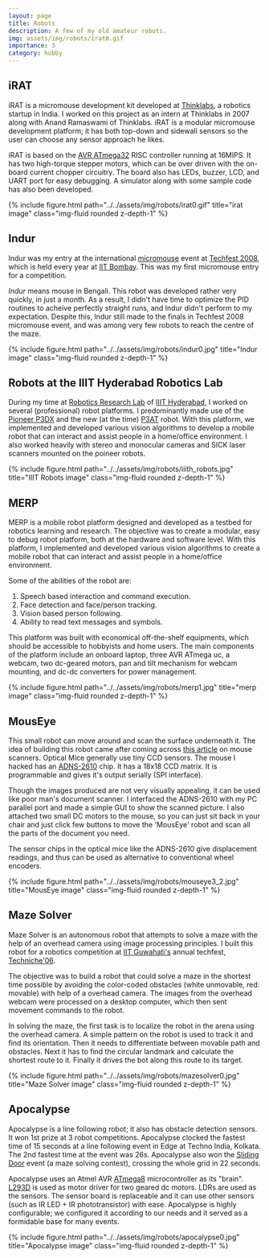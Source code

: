 ```yaml
---
layout: page
title: Robots
description: A few of my old amateur robots.
img: assets/img/robots/irat0.gif
importance: 3
category: hobby
---
```


## iRAT

<div class="row justify-content-sm-center">
    <div class="col-sm-8 mt-3 mt-md-0">
    	<p>
        iRAT is a micromouse development kit developed at <a href="https://www.crunchbase.com/organization/thinklabs-in/">Thinklabs</a>, a robotics startup in India. I worked on this project as an intern at Thinklabs in 2007 along with Anand Ramaswami of Thinklabs. iRAT is a modular micromouse development platform; it has both top-down and sidewall sensors so the user can choose any sensor approach he likes.
    	</p>
    	<p> iRAT is based on the <a href="http://www.atmel.com/dyn/products/product_card.asp?part_id=2014">AVR ATmega32</a> RISC controller running at 16MIPS. It has two high-torque stepper motors, which can be over driven with the on-board current chopper circuitry. The board also has LEDs, buzzer, LCD, and UART port for easy debugging. A simulator along with some sample code has also been developed.
    	</p>
    </div>
    <div class="col-sm-4 mt-3 mt-md-0">
        {% include figure.html path="../../assets/img/robots/irat0.gif" title="irat image" class="img-fluid rounded z-depth-1" %}
    </div>
</div>

## Indur

<div class="row justify-content-sm-center">
    <div class="col-sm-8 mt-3 mt-md-0">
    	<p>
        Indur was my entry at the international <a href="http://en.wikipedia.org/wiki/Micromouse">micromouse</a> event at <a href="http://www.techfest.org/">Techfest 2008</a>, which is held every year at <a href="http://www.iitb.ac.in/">IIT Bombay</a>. This was my first micromouse entry for a competition.
        </p>
		<p>
		<i>Indur</i> means mouse in Bengali. This robot was developed rather very quickly, in just a month. As a result, I didn't have time to optimize the PID routines to acheive perfectly straight runs, and Indur didn't perform to my expectation. Despite this, Indur still made to the finals in Techfest 2008 micromouse event, and was among very few robots to reach the centre of the maze. 
		</p>
<!-- 		<p>
		Specification:
		Motors: 2 x Stepper motors
		Battery: 6x li-ion
		DC-DC converter: PTN78000W (free sample from TI)
		CPU: AVR ATmega 32
		Motor driver: Allegro A3982 (free samples from Allegro)
		IR transmitter : OPE5594 (sourced from RS components)
		IR receiver : TSL262R (same as above)
		StraightSpeed: 1.9 m/s
		Acceleration:2.4 m/s/s
		Software: Flood-fill algorithm, In-place turns
		</p> -->
    </div>
    <div class="col-sm-4 mt-3 mt-md-0">
        {% include figure.html path="../../assets/img/robots/indur0.jpg" title="Indur image" class="img-fluid rounded z-depth-1" %}
    </div>
</div>

## Robots at the IIIT Hyderabad Robotics Lab

<div class="row justify-content-sm-center">
    <div class="col-sm-8 mt-3 mt-md-0">
    	<p>
        During my time at <a href="http://robotics.iiit.ac.in/">Robotics Research Lab</a> of <a href="http://iiit.ac.in/">IIIT Hyderabad</a>, I worked on several (professional) robot platforms. I predominantly made use of the <a href="http://www.mobilerobots.com/researchrobots/researchrobots/pioneerp3dx.aspx">Pioneer P3DX</a> and the new (at the time) <a href="http://www.mobilerobots.com/researchrobots/researchrobots/P3AT.aspx">P3AT</a> robot. With this platform, we implemented and developed various vision algorithms to develop a mobile robot that can interact and assist people in a home/office environment. I also worked heavily with stereo and monocular cameras and SICK laser scanners mounted on the poineer robots.
    	</p>
    </div>
    <div class="col-sm-4 mt-3 mt-md-0">
        {% include figure.html path="../../assets/img/robots/iiith_robots.jpg" title="IIIT Robots image" class="img-fluid rounded z-depth-1" %}
    </div>
</div>


## MERP

<div class="row justify-content-sm-center">
    <div class="col-sm-8 mt-3 mt-md-0">
    	<p>
        MERP is a mobile robot platform designed and developed as a testbed for robotics learning and research. The objective was to create a modular, easy to debug robot platform, both at the hardware and software level. With this platform, I implemented and developed various vision algorithms to create a mobile robot that can interact and assist people in a home/office environment.
    	</p>
    	<p>
		Some of the abilities of the robot are:
		<ol>
		  <li>Speech based interaction and command execution.</li>
		  <li>Face detection and face/person tracking.</li>
		  <li>Vision based person following.</li>
		  <li>Ability to read text messages and symbols.</li>
		</ol>
		This platform was built with economical off-the-shelf equipments, which should be accessible to hobbyists and home users. The main components of the platform include an onboard laptop, three AVR ATmega uc, a webcam, two dc-geared motors, pan and tilt mechanism for webcam mounting, and dc-dc converters for power management.
		</p>
    </div>
    <div class="col-sm-4 mt-3 mt-md-0">
        {% include figure.html path="../../assets/img/robots/merp1.jpg" title="merp image" class="img-fluid rounded z-depth-1" %}
    </div>
</div>


## MousEye

<div class="row justify-content-sm-center">
    <div class="col-sm-8 mt-3 mt-md-0">
    	<p>
        This small robot can move around and scan the surface underneath it. The idea of building this robot came after coming across <a href="http://spritesmods.com/?art=mouseeye">this article</a> on mouse scanners. Optical Mice generally use tiny CCD sensors. The mouse I hacked has an <a href="http://www.avagotech.com/products/optical_navigation_sensors/led-based_sensors/adns-2610/">ADNS-2610</a> chip. It has a 18x18 CCD matrix. It is programmable and gives it's output serially (SPI interface).
        </p>
        <p>
		Though the images produced are not very visually appealing, it can be used like poor man's document scanner. I interfaced the ADNS-2610 with my PC parallel port and made a simple GUI to show the scanned picture. I also attached two small DC motors to the mouse, so you can just sit back in your chair and just click few buttons to move the 'MousEye' robot and scan all the parts of the document you need.
		</p>
		<p>
		The sensor chips in the optical mice like the ADNS-2610 give displacement readings, and thus can be used as alternative to conventional wheel encoders.
		</p>
    </div>
    <div class="col-sm-4 mt-3 mt-md-0">
        {% include figure.html path="../../assets/img/robots/mouseye3_2.jpg" title="MousEye image" class="img-fluid rounded z-depth-1" %}
    </div>
</div>


## Maze Solver

<div class="row justify-content-sm-center">
    <div class="col-sm-8 mt-3 mt-md-0">
    	<p>
        Maze Solver is an autonomous robot that attempts to solve a maze with the help of an overhead camera using image processing principles. I built this robot for a robotics competition at <a href="http://www.iitg.ernet.in/">IIT Guwahati's</a> annual techfest, <a href="http://www.techniche.in/">Techniche'06</a>.
    	</p>
    	<p>
		The objective was to build a robot that could solve a maze in the shortest time possible by avoiding the color-coded obstacles (white unmovable, red: movable) with help of a overhead camera. The images from the overhead webcam were processed on a desktop computer, which then sent movement commands to the robot.
		</p>
		<p>
		In solving the maze, the first task is to localize the robot in the arena using the overhead camera. A simple pattern on the robot is used to track it and find its orientation. Then it needs to differentiate between movable path and obstacles. Next it has to find the circular landmark and calculate the shortest route to it. Finally it drives the bot along this route to its target.
		</p>
    </div>
    <div class="col-sm-4 mt-3 mt-md-0">
        {% include figure.html path="../../assets/img/robots/mazesolver0.jpg" title="Maze Solver image" class="img-fluid rounded z-depth-1" %}
    </div>
</div>


## Apocalypse

<div class="row justify-content-sm-center">
    <div class="col-sm-8 mt-3 mt-md-0">
    	<p>
        Apocalypse is a line following robot; it also has obstacle detection sensors. It won 1st prize at 3 robot competitions. Apocalypse clocked the fastest time of 15 seconds at a line following event in Edge at Techno India, Kolkata. The 2nd fastest time at the event was 26s. Apocalypse also won the <a href="http://www.youtube.com/watch?v=AXHqOU20SOg/">Sliding Door</a> event (a maze solving contest), crossing the whole grid in 22 seconds.
        </p>
        <p>
		Apocalypse uses an Atmel AVR <a href="http://www.atmel.com/dyn/resources/prod_documents/2486S.pdf">ATmega8</a> microcontroller as its "brain". <a href="http://www.st.com/stonline/books/pdf/docs/1330.pdf">L293D</a> is used as motor driver for two geared dc motors. LDRs are used as the sensors. The sensor board is replaceable and it can use other sensors (such as IR LED + IR phototransistor) with ease. Apocalypse is highly configurable; we configured it according to our needs and it served as a formidable base for many events.
		</p>
    </div>
    <div class="col-sm-4 mt-3 mt-md-0">
        {% include figure.html path="../../assets/img/robots/apocalypse0.jpg" title="Apocalypse image" class="img-fluid rounded z-depth-1" %}
    </div>
</div>





